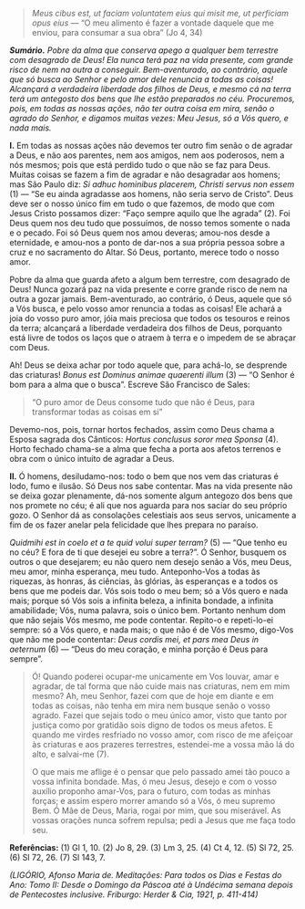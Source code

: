 > *Meus cibus est, ut faciam voluntatem eius qui misit me, ut perficiam opus eius* — “O meu alimento é fazer a vontade daquele que me enviou, para consumar a sua obra” (Jo 4, 34)

***Sumário.** Pobre da alma que conserva apego a qualquer bem terrestre com desagrado de Deus! Ela nunca terá paz na vida presente, com grande risco de nem na outra a conseguir. Bem-aventurado, ao contrário, aquele que só busca ao Senhor e pelo amor dele renuncia a todas as coisas! Alcançará a verdadeira liberdade dos filhos de Deus, e mesmo cá na terra terá um antegosto dos bens que lhe estão preparados no céu. Procuremos, pois, em todas as nossas ações, não ter outra coisa em mira, senão o agrado do Senhor, e digamos muitas vezes: Meu Jesus, só a Vós quero, e nada mais.*

**I.** Em todas as nossas ações não devemos ter outro fim senão o de agradar a Deus, e não aos parentes, nem aos amigos, nem aos poderosos, nem a nós mesmos; pois que está perdido tudo o que não se faz para Deus. Muitas coisas se fazem a fim de agradar e não desagradar aos homens; mas São Paulo diz: *Si adhuc hominibus placerem, Christi servus non essem* (1) — “Se eu ainda agradasse aos homens, não seria servo de Cristo”. Deus deve ser o nosso único fim em tudo o que fazemos, de modo que com Jesus Cristo possamos dizer: “Faço sempre aquilo que lhe agrada” (2). Foi Deus quem nos deu tudo que possuímos, de nosso temos somente o nada e o pecado. Foi só Deus quem nos amou deveras; amou-nos desde a eternidade, e amou-nos a ponto de dar-nos a sua própria pessoa sobre a cruz e no sacramento do Altar. Só Deus, portanto, merece todo o nosso amor.

Pobre da alma que guarda afeto a algum bem terrestre, com desagrado de Deus! Nunca gozará paz na vida presente e corre grande risco de nem na outra a gozar jamais. Bem-aventurado, ao contrário, ó Deus, aquele que só a Vós busca, e pelo vosso amor renuncia a todas as coisas! Ele achará a joia do vosso puro amor, jóia mais preciosa que todos os tesouros e reinos da terra; alcançará a liberdade verdadeira dos filhos de Deus, porquanto está livre de todos os laços que o atraem à terra e o impedem de se abraçar com Deus.

Ah! Deus se deixa achar por todo aquele que, para achá-lo, se desprende das criaturas! *Bonus est Dominus animae quaerenti illum* (3) — “O Senhor é bom para a alma que o busca”. Escreve São Francisco de Sales:

> “O puro amor de Deus consome tudo que não é Deus, para transformar todas as coisas em si”

Devemo-nos, pois, tornar hortos fechados, assim como Deus chama a Esposa sagrada dos Cânticos: *Hortus conclusus soror mea Sponsa* (4). Horto fechado chama-se a alma que fecha a porta aos afetos terrenos e obra com o único intuito de agradar a Deus.

**II.** Ó homens, desiludamo-nos: todo o bem que nos vem das criaturas é lodo, fumo e ilusão. Só Deus nos sabe contentar. Mas na vida presente não se deixa gozar plenamente, dá-nos somente algum antegozo dos bens que nos promete no céu; é ali que nos aguarda para nos saciar do seu próprio gozo. O Senhor dá as consolações celestiais aos seus servos, unicamente a fim de os fazer anelar pela felicidade que lhes prepara no paraíso.

*Quidmihi est in coelo et a te quid volui super terram?* (5) — “Que tenho eu no céu? E fora de ti que desejei eu sobre a terra?”. Ó Senhor, busquem os outros o que desejarem; eu não quero nem desejo senão a Vós, meu Deus, meu amor, minha esperança, meu tudo. Anteponho-Vos a todas às riquezas, às honras, ás ciências, às glórias, às esperanças e a todos os bens que me podeis dar. Vós sois todo o meu bem; só a Vós quero e nada mais; porque só Vós sois a infinita beleza, a infinita bondade, a infinita amabilidade; Vós, numa palavra, sois o único bem. Portanto nenhum dom que não sejais Vós mesmo, me pode contentar. Repito-o e repeti-lo-ei sempre: só a Vós quero, e nada mais; o que não é de Vós mesmo, digo-Vos que não me pode contentar: *Deus cordis mei, et pars mea Deus in aeternum* (6) — “Deus do meu coração, e minha porção é Deus para sempre”.

> Ó! Quando poderei ocupar-me unicamente em Vos louvar, amar e agradar, de tal forma que não cuide mais nas criaturas, nem em mim mesmo? Ah, meu Senhor, fazei com que de hoje em diante e em todas as coisas, não tenha em mira nem busque senão o vosso agrado. Fazei que sejais todo o meu único amor, visto que tanto por justiça como por gratidão sois digno de todos os meus afetos. E quando me virdes resfriado no vosso amor, com risco de me afeiçoar às criaturas e aos prazeres terrestres, estendei-me a vossa mão lá do alto, e salvai-me (7).
>
> O que mais me aflige é o pensar que pelo passado amei tão pouco a vossa infinita bondade. Mas, ó meu Jesus, desejo e com o vosso auxílio proponho amar-Vos, para o futuro, com todas as minhas forças; e assim espero morrer amando só a Vós, ó meu supremo Bem. Ó Mãe de Deus, Maria, rogai por mim, que sou miserável. As vossas orações nunca sofrem repulsa; pedi a Jesus que me faça todo seu.

**Referências:** (1) Gl 1, 10. (2) Jo 8, 29. (3) Lm 3, 25. (4) Ct 4, 12. (5) Sl 72, 25. (6) Sl 72, 26. (7) Sl 143, 7.

*(LIGÓRIO, Afonso Maria de. Meditações: Para todos os Dias e Festas do Ano: Tomo II: Desde o Domingo da Páscoa até à Undécima semana depois de Pentecostes inclusive. Friburgo: Herder & Cia, 1921, p. 411-414)*
